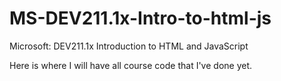 # MS-DEV211.1x-Intro-to-html-js
Microsoft: DEV211.1x Introduction to HTML and JavaScript

Here is where I will have all course code that I've done yet.
